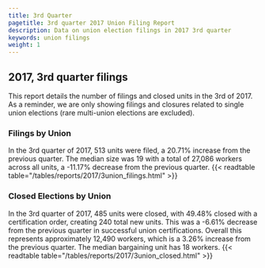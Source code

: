 ```yaml
---
title: 3rd Quarter 
pagetitle: 3rd quarter 2017 Union Filing Report
description: Data on union election filings in 2017 3rd quarter 
keywords: union filings
weight: 1
---
```


## 2017, 3rd quarter filings

This report details the number of filings and closed units in the 3rd of 2017. As a reminder, we are only showing filings and closures related to single union elections (rare multi-union elections are excluded).

### Filings by Union
In the 3rd quarter of 2017, 513 units were filed, a 20.71% increase from the previous quarter. The median size was 19 with a total of 27,086 workers across all units, a -11.17% decrease from the previous quarter.
{{< readtable table="/tables/reports/2017/3union_filings.html" >}}

### Closed Elections by Union
In the 3rd quarter of 2017, 485 units were closed, with 49.48% closed with a certification order, creating 240 total new units. This was a -6.61% decrease from the previous quarter in successful union certifications. Overall this represents approximately 12,490 workers, which is a 3.26% increase from the previous quarter. The median bargaining unit has 18 workers.
{{< readtable table="/tables/reports/2017/3union_closed.html" >}}
